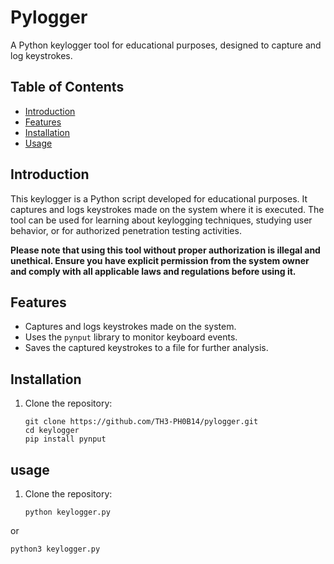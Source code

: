 # Pylogger


A Python keylogger tool for educational purposes, designed to capture and log keystrokes.

## Table of Contents
- [Introduction](#introduction)
- [Features](#features)
- [Installation](#installation)
- [Usage](#usage)

## Introduction

This keylogger is a Python script developed for educational purposes. It captures and logs keystrokes made on the system where it is executed. The tool can be used for learning about keylogging techniques, studying user behavior, or for authorized penetration testing activities.

**Please note that using this tool without proper authorization is illegal and unethical. Ensure you have explicit permission from the system owner and comply with all applicable laws and regulations before using it.**

## Features

- Captures and logs keystrokes made on the system.
- Uses the `pynput` library to monitor keyboard events.
- Saves the captured keystrokes to a file for further analysis.

## Installation

1. Clone the repository:

   ```shell
   git clone https://github.com/TH3-PH0B14/pylogger.git
   cd keylogger
   pip install pynput

## usage

1. Clone the repository:

   ```shell
   python keylogger.py
   
or

   ```shell
   python3 keylogger.py
   
